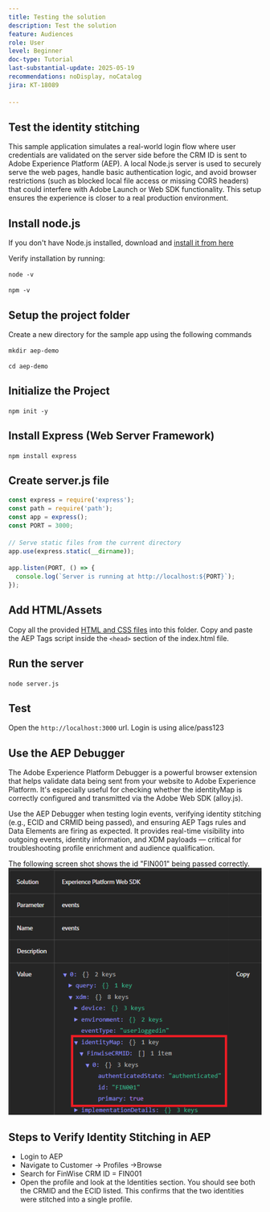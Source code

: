```yaml
---
title: Testing the solution
description: Test the solution
feature: Audiences
role: User
level: Beginner
doc-type: Tutorial
last-substantial-update: 2025-05-19
recommendations: noDisplay, noCatalog
jira: KT-18089

---
```

## Test the identity stitching

This sample application simulates a real-world login flow where user credentials are validated on the server side before the CRM ID is sent to Adobe Experience Platform (AEP). A local Node.js server is used to securely serve the web pages, handle basic authentication logic, and avoid browser restrictions (such as blocked local file access or missing CORS headers) that could interfere with Adobe Launch or Web SDK functionality. This setup ensures the experience is closer to a real production environment.

## Install node.js

If you don't have Node.js installed, download and [install it from here](https://nodejs.org/)

Verify installation by running:

`node -v`

`npm -v`

## Setup the project folder

Create a new directory for the sample app using the following commands

`mkdir aep-demo`

`cd aep-demo`

## Initialize the Project

`npm init -y`

## Install Express (Web Server Framework)

`npm install express`

## Create server.js file

``` javascript
const express = require('express');
const path = require('path');
const app = express();
const PORT = 3000;

// Serve static files from the current directory
app.use(express.static(__dirname));

app.listen(PORT, () => {
  console.log(`Server is running at http://localhost:${PORT}`);
});

```

## Add HTML/Assets

Copy all the provided [HTML and CSS files](assets/login-app-files.zip) into this folder. Copy and paste the AEP Tags script inside the `<head>` section of the index.html file.

## Run the server

`node server.js`

## Test

Open the `http://localhost:3000` url. Login is using alice/pass123

## Use the AEP Debugger

The Adobe Experience Platform Debugger is a powerful browser extension that helps validate data being sent from your website to Adobe Experience Platform. It's especially useful for checking whether the identityMap is correctly configured and transmitted via the Adobe Web SDK (alloy.js).

Use the AEP Debugger when testing login events, verifying identity stitching (e.g., ECID and CRMID being passed), and ensuring AEP Tags rules and Data Elements are firing as expected. It provides real-time visibility into outgoing events, identity information, and XDM payloads — critical for troubleshooting profile enrichment and audience qualification.

The following screen shot shows the id "FIN001" being passed correctly.
![aep-debugger](assets/aep-debugger.png)

## Steps to Verify Identity Stitching in AEP

* Login to AEP
* Navigate to Customer -> Profiles ->Browse
* Search for FinWise CRM ID = FIN001
* Open the profile and look at the Identities section. You should see both the CRMID and the ECID listed.   This confirms that the two identities were stitched into a single profile.



